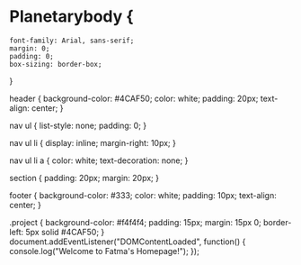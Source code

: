 # Planetarybody {
    font-family: Arial, sans-serif;
    margin: 0;
    padding: 0;
    box-sizing: border-box;
}

header {
    background-color: #4CAF50;
    color: white;
    padding: 20px;
    text-align: center;
}

nav ul {
    list-style: none;
    padding: 0;
}

nav ul li {
    display: inline;
    margin-right: 10px;
}

nav ul li a {
    color: white;
    text-decoration: none;
}

section {
    padding: 20px;
    margin: 20px;
}

footer {
    background-color: #333;
    color: white;
    padding: 10px;
    text-align: center;
}

.project {
    background-color: #f4f4f4;
    padding: 15px;
    margin: 15px 0;
    border-left: 5px solid #4CAF50;
}
document.addEventListener("DOMContentLoaded", function() {
    console.log("Welcome to Fatma's Homepage!");
});
